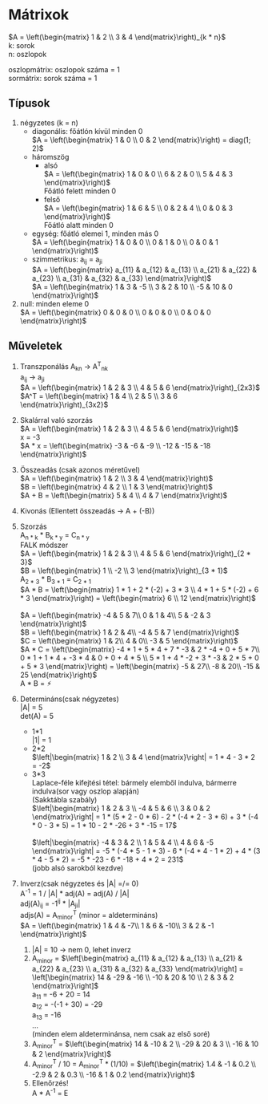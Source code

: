 # Mátrixok
$`A = \left(\begin{matrix}
  1 & 2 \\
  3 & 4
\end{matrix}\right)_{k * n}`$  
k: sorok  
n: oszlopok

oszlopmátrix: oszlopok száma = 1  
sormátrix: sorok száma = 1

## Típusok
1. négyzetes (k = n)
   - diagonális: főátlón kívül minden 0  
    $`A = \left(\begin{matrix}
        1 & 0 \\
        0 & 2
    \end{matrix}\right) = diag(1; 2)`$
   - háromszög
        - alsó  
        $`A = \left(\begin{matrix}
            1 & 0 & 0 \\
            6 & 2 & 0 \\
            5 & 4 & 3
        \end{matrix}\right)`$  
        Főátló felett minden 0
        - felső  
        $`A = \left(\begin{matrix}
            1 & 6 & 5 \\
            0 & 2 & 4 \\
            0 & 0 & 3
        \end{matrix}\right)`$  
        Főátló alatt minden 0
    - egység: főátló elemei 1, minden más 0  
    $`A = \left(\begin{matrix}
        1 & 0 & 0 \\
        0 & 1 & 0 \\
        0 & 0 & 1
    \end{matrix}\right)`$  
    - szimmetrikus: a<sub>ij</sub> = a<sub>ji</sub>  
    $`A = \left(\begin{matrix}
        a_{11} & a_{12} & a_{13} \\
        a_{21} & a_{22} & a_{23} \\
        a_{31} & a_{32} & a_{33}
    \end{matrix}\right)`$ <br>
    $`A = \left(\begin{matrix}
        1 & 3 & -5 \\
        3 & 2 & 10 \\
        -5 & 10 & 0
    \end{matrix}\right)`$
2. null: minden eleme 0  
$`A = \left(\begin{matrix}
    0 & 0 & 0 \\
    0 & 0 & 0 \\
    0 & 0 & 0
\end{matrix}\right)`$

## Műveletek
1. Transzponálás
A<sub>kn</sub> -> A<sup>T</sup><sub>nk</sub>  
a<sub>ij</sub> -> a<sub>ji</sub>  
$`A = \left(\begin{matrix}
    1 & 2 & 3 \\
    4 & 5 & 6
\end{matrix}\right)_{2x3}`$  
$`A^T = \left(\begin{matrix}
    1 & 4 \\
    2 & 5 \\
    3 & 6
\end{matrix}\right)_{3x2}`$
2. Skalárral való szorzás  
$`A = \left(\begin{matrix}
    1 & 2 & 3 \\
    4 & 5 & 6
\end{matrix}\right)`$  
x = -3  
$`A * x = \left(\begin{matrix}
    -3 & -6 & -9 \\
    -12 & -15 & -18
\end{matrix}\right)`$
3. Összeadás (csak azonos méretűvel)  
$`A = \left(\begin{matrix}
    1 & 2 \\
    3 & 4
\end{matrix}\right)`$  
$`B = \left(\begin{matrix}
    4 & 2 \\
    1 & 3
\end{matrix}\right)`$  
$`A + B = \left(\begin{matrix}
    5 & 4 \\
    4 & 7
\end{matrix}\right)`$
4. Kivonás (Ellentett összeadás -> A + (-B))
5. Szorzás  
A<sub>n * k</sub> * B<sub>k * y</sub> = C<sub>n * y</sub>  
FALK módszer  
$`A = \left(\begin{matrix}
    1 & 2 & 3 \\
    4 & 5 & 6
\end{matrix}\right)_{2 * 3}`$  
$`B = \left(\begin{matrix}
    1 \\
    -2 \\
    3
\end{matrix}\right)_{3 * 1}`$  
A<sub>2 * 3</sub> * B<sub>3 * 1</sub> = C<sub>2 * 1</sub>  
$`A * B = \left(\begin{matrix}
    1 * 1 + 2 * (-2) + 3 * 3 \\
    4 * 1 + 5 * (-2) + 6 * 3
\end{matrix}\right) = \left(\begin{matrix}
    6 \\
    12
\end{matrix}\right)`$ <br><br>
$`A = \left(\begin{matrix}
-4 & 5 & 7\\ 
0 & 1 & 4\\ 
5 & -2 & 3 
\end{matrix}\right)`$  
$`B = \left(\begin{matrix}
1 & 2 & 4\\ 
-4 & 5 & 7 
\end{matrix}\right)`$  
$`C = \left(\begin{matrix}
1 & 2\\ 
4 & 0\\ 
-3 & 5 
\end{matrix}\right)`$  
$`A * C = \left(\begin{matrix}
-4 * 1 + 5 * 4 + 7 * -3 & 2 * -4 + 0 + 5 * 7\\ 
0 * 1 + 1 * 4 + -3 * 4 & 0 + 0 + 4 * 5 \\ 
5 * 1 + 4 * -2 + 3 * -3 & 2 * 5 + 0 + 5 * 3
\end{matrix}\right) = \left(\begin{matrix}
-5 & 27\\ 
-8 & 20\\ 
-15 & 25
\end{matrix}\right)`$  
A * B = ⚡︎

6. Determináns(csak négyzetes)  
|A| = 5  
det(A) = 5  
    - 1*1  
    |1| = 1
    - 2*2  
    $`\left|\begin{matrix}
        1 & 2 \\
        3 & 4
    \end{matrix}\right| = 1 * 4 - 3 * 2 = -2`$
    - 3*3  
    Laplace-féle kifejtési tétel: bármely elemből indulva, bármerre indulva(sor vagy oszlop alapján)  
    (Sakktábla szabály)  
    $`\left|\begin{matrix}
        1 & 2 & 3 \\ 
        -4 & 5 & 6 \\ 
        3 & 0 & 2 
    \end{matrix}\right| = 1 * (5 * 2 - 0 * 6) - 2 * (-4 * 2 - 3 * 6) + 3 * (-4 * 0 - 3 * 5) = 1 * 10 - 2 * -26 + 3 * -15 = 17`$ <br>  
    $`\left|\begin{matrix}
        -4 & 3 & 2 \\
        1 & 5 & 4 \\
        4 & 6 & -5
    \end{matrix}\right| = -5 * (-4 * 5 - 1 * 3) - 6 * (-4 * 4 - 1 * 2) + 4 * (3 * 4 - 5 * 2) = -5 * -23 - 6 * -18 + 4 * 2 = 231`$  
    (jobb alsó sarokból kezdve)
7. Inverz(csak négyzetes és |A| =/= 0)  
A<sup>-1</sup> = 1 / |A| * adj(A) = adj(A) / |A|  
adj(A)<sub>ij</sub> = -1<sup>ij</sup> * |A<sub>ji</sub>|  
adjs(A) = A<sub>minor</sub><sup>T</sup> (minor = aldetermináns)  
$`A = \left(\begin{matrix}
1 & 4 & -7\\ 
1 & 6 & -10\\ 
3 & 2 & -1 
\end{matrix}\right)`$  
    1. |A| = 10 -> nem 0, lehet inverz
    2. A<sub>minor</sub> = $`\left[\begin{matrix}
    a_{11} & a_{12} & a_{13} \\ 
    a_{21} & a_{22} & a_{23} \\ 
    a_{31} & a_{32} & a_{33}  
    \end{matrix}\right] = \left[\begin{matrix}
    14 & -29 & -16 \\ 
    -10 & 20 & 10 \\ 
    2 & 3 & 2  
    \end{matrix}\right]`$  
    a<sub>11</sub> = -6 + 20 = 14  
    a<sub>12</sub> = -(-1 + 30) = -29  
    a<sub>13</sub> = -16  
    ...  
    (minden elem aldeterminánsa, nem csak az első soré)
    3. A<sub>minor</sub><sup>T</sup> = $`\left(\begin{matrix}
    14 & -10 & 2 \\ 
    -29 & 20 & 3 \\ 
    -16 & 10 & 2  
    \end{matrix}\right)`$
    4. A<sub>minor</sub><sup>T</sup> / 10 = A<sub>minor</sub><sup>T</sup> * (1/10) = $`\left(\begin{matrix}
    1.4 & -1 & 0.2 \\ 
    -2.9 & 2 & 0.3 \\ 
    -16 & 1 & 0.2  
    \end{matrix}\right)`$
    5. Ellenőrzés!  
    A * A<sup>-1</sup> = E